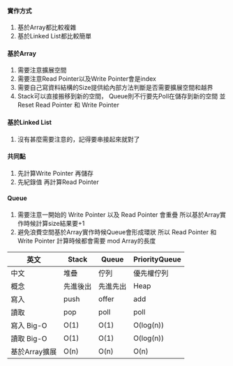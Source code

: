 
#### 實作方式

1. 基於Array都比較複雜
2. 基於Linked List都比較簡單


#### 基於Array

1. 需要注意擴展空間
2. 需要注意Read Pointer以及Write Pointer會是index
3. 需要自己寫資料結構的Size提供給內部方法判斷是否需要擴展空間和越界
4. Stack可以直接搬移到新的空間，
   Queue則不行要先Poll在儲存到新的空間
   並Reset Read Pointer 和 Write Pointer


#### 基於Linked List

1. 沒有甚麼需要注意的，記得要串接起來就對了


#### 共同點

1. 先計算Write Pointer 再儲存
2. 先紀錄值 再計算Read Pointer


#### Queue

1. 需要注意一開始的 Write Pointer 以及 Read Pointer 會重疊
   所以基於Array實作時候計算size結果要+1
2. 避免浪費空間基於Array實作時候Queue會形成環狀
   所以 Read Pointer 和 Write Pointer 計算時候都會需要 mod Array的長度


| 英文          | Stack    | Queue    | PriorityQueue |
| ------------- | -------- | -------- | ------------- |
| 中文          | 堆疊     | 佇列     | 優先權佇列    |
| 概念          | 先進後出 | 先進先出 | Heap          |
| 寫入          | push     | offer    | add           |
| 讀取          | pop      | poll     | poll          |
| 寫入 Big-O    | O(1)     | O(1)     | O(log(n))     |
| 讀取 Big-O    | O(1)     | O(1)     | O(log(n))     |
| 基於Array擴展 | O(n)     | O(n)     | O(n)          |
